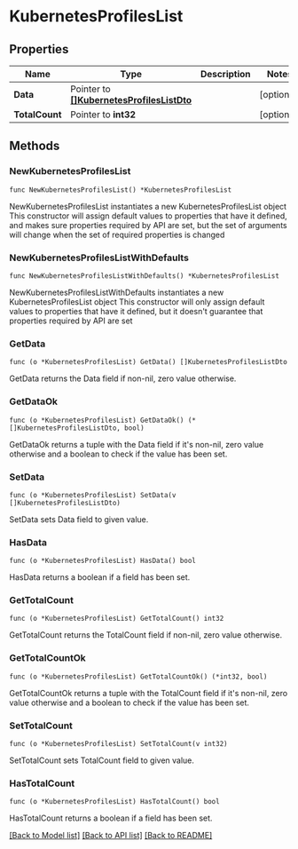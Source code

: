 # KubernetesProfilesList

## Properties

Name | Type | Description | Notes
------------ | ------------- | ------------- | -------------
**Data** | Pointer to [**[]KubernetesProfilesListDto**](KubernetesProfilesListDto.md) |  | [optional] 
**TotalCount** | Pointer to **int32** |  | [optional] 

## Methods

### NewKubernetesProfilesList

`func NewKubernetesProfilesList() *KubernetesProfilesList`

NewKubernetesProfilesList instantiates a new KubernetesProfilesList object
This constructor will assign default values to properties that have it defined,
and makes sure properties required by API are set, but the set of arguments
will change when the set of required properties is changed

### NewKubernetesProfilesListWithDefaults

`func NewKubernetesProfilesListWithDefaults() *KubernetesProfilesList`

NewKubernetesProfilesListWithDefaults instantiates a new KubernetesProfilesList object
This constructor will only assign default values to properties that have it defined,
but it doesn't guarantee that properties required by API are set

### GetData

`func (o *KubernetesProfilesList) GetData() []KubernetesProfilesListDto`

GetData returns the Data field if non-nil, zero value otherwise.

### GetDataOk

`func (o *KubernetesProfilesList) GetDataOk() (*[]KubernetesProfilesListDto, bool)`

GetDataOk returns a tuple with the Data field if it's non-nil, zero value otherwise
and a boolean to check if the value has been set.

### SetData

`func (o *KubernetesProfilesList) SetData(v []KubernetesProfilesListDto)`

SetData sets Data field to given value.

### HasData

`func (o *KubernetesProfilesList) HasData() bool`

HasData returns a boolean if a field has been set.

### GetTotalCount

`func (o *KubernetesProfilesList) GetTotalCount() int32`

GetTotalCount returns the TotalCount field if non-nil, zero value otherwise.

### GetTotalCountOk

`func (o *KubernetesProfilesList) GetTotalCountOk() (*int32, bool)`

GetTotalCountOk returns a tuple with the TotalCount field if it's non-nil, zero value otherwise
and a boolean to check if the value has been set.

### SetTotalCount

`func (o *KubernetesProfilesList) SetTotalCount(v int32)`

SetTotalCount sets TotalCount field to given value.

### HasTotalCount

`func (o *KubernetesProfilesList) HasTotalCount() bool`

HasTotalCount returns a boolean if a field has been set.


[[Back to Model list]](../README.md#documentation-for-models) [[Back to API list]](../README.md#documentation-for-api-endpoints) [[Back to README]](../README.md)


